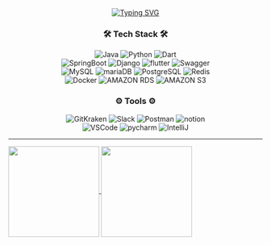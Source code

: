 <!-- 타이틀 부분 -->
<div align="center">
  <a href="https://git.io/typing-svg"><img src="https://readme-typing-svg.demolab.com?font=%08Exo+2&weight=500&size=50&duration=3500&pause=1000&color=9B34EB&center=true&vCenter=true&random=false&width=1000&height=200&lines=Welcome+to+Jihoon's+GitHub+%F0%9F%92%BB" alt="Typing SVG" /></a>
</div>

<div align="center">
  <h3>🛠️ Tech Stack 🛠️</h3>
  <img alt="Java" src="https://img.shields.io/badge/Java-6DB33F?style=for-the-badge&logo=java&logoColor=FFFFFF"/>
  <img alt="Python" src="https://img.shields.io/badge/Python-3776AB?style=for-the-badge&logo=python&logoColor=FFFFFF"/>
  <img alt="Dart" src="https://img.shields.io/badge/Dart-0175C2?style=for-the-badge&logo=dart&logoColor=FFFFFF"/>
  <br>
  <img alt="SpringBoot" src="https://img.shields.io/badge/Spring Boot-6DB33F?style=for-the-badge&logo=springboot&logoColor=FFFFFF"/>
  <img alt="Django" src="https://img.shields.io/badge/Django-092E20?style=for-the-badge&logo=django&logoColor=FFFFFF"/>
  <img alt="flutter" src="https://img.shields.io/badge/flutter-02569B?style=for-the-badge&logo=flutter&logoColor=white">
  <img alt="Swagger" src="https://img.shields.io/badge/Swagger-85EA2D?style=for-the-badge&logo=Swagger&logoColor=black" alt="icon" />
  <br>
  <img alt="MySQL" src="https://img.shields.io/badge/MySQL-4479A1?style=for-the-badge&logo=mysql&logoColor=FFFFFF"/>
  <img alt="mariaDB" src="https://img.shields.io/badge/mariaDB-003545?style=for-the-badge&logo=mariaDB&logoColor=white">
  <img alt="PostgreSQL" src="https://img.shields.io/badge/PostgreSQL-4169E1?style=for-the-badge&logo=postgresql&logoColor=FFFFFF"/>
  <img alt="Redis" src="https://img.shields.io/badge/Redis-DC382D?style=for-the-badge&logo=redis&logoColor=FFFFFF"/>
  <br>
  <img alt="Docker" src ="https://img.shields.io/badge/Docker-2496ED.svg?&style=for-the-badge&logo=Docker&logoColor=white"/>
  <img alt="AMAZON RDS" src="https://img.shields.io/badge/AMAZON RDS-527FFF?style=for-the-badge&logo=amazonrds&logoColor=FFFFFF"/>
  <img alt="AMAZON S3" src="https://img.shields.io/badge/AMAZON S3-569A31?style=for-the-badge&logo=amazons3&logoColor=FFFFFF"/>
  <br>
  <h3>⚙️ Tools ⚙️</h3>
  <img alt="GitKraken" src="https://img.shields.io/badge/GitKraken-179287?style=for-the-badge&logo=GitKraken&logoColor=white">
  <img alt="Slack" src="https://img.shields.io/badge/slack-4A154B?style=for-the-badge&logo=slack&logoColor=white">
  <img alt="Postman" src="https://img.shields.io/badge/Postman-FF6C37?style=for-the-badge&logo=Postman&logoColor=white" alt="icon" />
  <img alt="notion" src="https://img.shields.io/badge/notion-000000?style=for-the-badge&logo=notion&logoColor=white" alt="icon" />
  <br>
  <img alt="VSCode" src ="https://img.shields.io/badge/VSCODE-007ACC.svg?&style=for-the-badge&logo=VisualStudioCode&logoColor=white"/>
  <img alt="pycharm" src="https://img.shields.io/badge/pycharm-D9411E?style=for-the-badge&logo=pycharm&logoColor=white" alt="icon" />
  <img alt="IntelliJ" src="https://img.shields.io/badge/IntelliJ IDEA-%23FF9900?style=for-the-badge&logo=intellij idea&logoColor=white" />
</div>

---

<a href="https://github.com/limjihoon99">
  <img align="center" src="https://github-readme-stats.vercel.app/api?username=limjihoon99&show_icons=true&theme=dracula&count_private=true" height="180" />
</a>
<a href="https://github.com/limjihoon99">
  <img align="center" src="https://github-readme-stats.vercel.app/api/top-langs/?username=limjihoon99&layout=compact&theme=dracula" height="180" />
</a>


<!--
**limjihoon99/limjihoon99** is a ✨ _special_ ✨ repository because its `README.md` (this file) appears on your GitHub profile.

Here are some ideas to get you started:

- 🔭 I’m currently working on ...
- 🌱 I’m currently learning ...
- 👯 I’m looking to collaborate on ...
- 🤔 I’m looking for help with ...
- 💬 Ask me about ...
- 📫 How to reach me: ...
- 😄 Pronouns: ...
- ⚡ Fun fact: ...
-->

